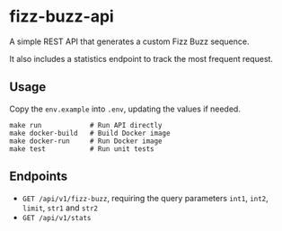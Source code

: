 # fizz-buzz-api

A simple REST API that generates a custom Fizz Buzz sequence. 

It also includes a statistics endpoint to track the most frequent request.

## Usage

Copy the `env.example` into `.env`, updating the values if needed.

```shell
make run            # Run API directly  
make docker-build   # Build Docker image    
make docker-run     # Run Docker image
make test           # Run unit tests
```

## Endpoints

- `GET /api/v1/fizz-buzz`, requiring the query parameters `int1`, `int2`, `limit`, `str1` and `str2`
- `GET /api/v1/stats`
